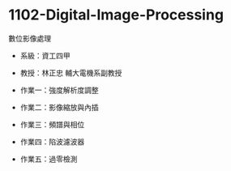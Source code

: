 # 1102-Digital-Image-Processing
數位影像處理

- 系級：資工四甲
- 教授：林正忠 輔大電機系副教授

- 作業一：強度解析度調整
- 作業二：影像縮放與內插
- 作業三：頻譜與相位
- 作業四：陷波濾波器
- 作業五：過零檢測
